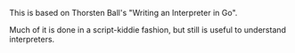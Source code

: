This is based on Thorsten Ball's "Writing an Interpreter in Go".

Much of it is done in a script-kiddie fashion, but still is useful to understand interpreters.